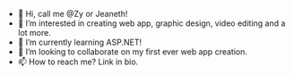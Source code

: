 - 👋 Hi, call me @Zy or Jeaneth!
- 👀 I’m interested in creating web app, graphic design, video editing and a lot more.
- 🌱 I’m currently learning ASP.NET!
- 💞️ I’m looking to collaborate on my first ever web app creation.
- 📫 How to reach me? Link in bio.

<!---
Zythandra/Zythandra is a ✨ special ✨ repository because its `README.md` (this file) appears on your GitHub profile.
You can click the Preview link to take a look at your changes.
--->
